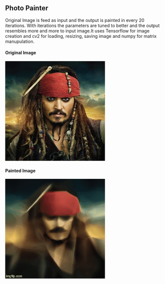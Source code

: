 ## Photo Painter
Original Image is feed as input and the output is painted in every 20 iterations. With iterations the parameters are tuned to better and the output resembles more and more to input image.It uses Tensorflow for image creation and cv2 for loading, resizing, saving image and numpy for matrix manupulation.

#### Original Image
![jack photo](/Photo%20Painter/screenshots/jack.jpg) 

#### Painted Image
![gif of output](/Photo%20Painter/screenshots/output.gif)

